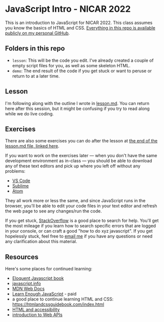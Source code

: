# JavaScript Intro - NICAR 2022
This is an introduction to JavaScript for NICAR 2022. This class assumes you know the basics of HTML and CSS. [Everything in this repo is available publicly on my personal GitHub](https://github.com/smcalilly/js-intro-NICAR-2022).

## Folders in this repo
- `lesson`: This will be the code you edit. I've already created a couple of empty script files for you, as well as some skeleton HTML.
- `demo`: The end result of the code if you get stuck or want to peruse or return to at a later time.

## Lesson
I'm following along with the outline I wrote in [lesson.md](lesson.md). You can return here after this session, but it might be confusing if you try to read along while we do live coding.

## Exercises
There are also some exercises you can do after the lesson at [the end of the lesson.md file, linked here](lesson.md#Exercises). 

If you want to work on the exercises later — when you don't have the same development environment as in-class — you should be able to download any of these text editors and pick up where you left off without any problems:
- [VS Code](https://code.visualstudio.com/download)
- [Sublime](https://www.sublimetext.com/3)
- [Atom](https://flight-manual.atom.io/getting-started/sections/installing-atom/)

They all work more or less the same, and since JavaScript runs in the browser, you'll be able to edit your code files in your text editor and refresh the web page to see any changes/run the code.

If you get stuck, [StackOverflow](https://stackoverflow.com/) is a good place to search for help. You'll get the most mileage if you learn how to search specific errors that are logged in your console, or can craft a good "how to do xyz javascript". If you get hopelessly stuck, feel free to [email me](mailto:smcalilly@gmail.com) if you have any questions or need any clarification about this material.

## Resources
Here's some places for continued learning:
- [Eloquent Javascript book](https://eloquentjavascript.net/)
- [javascript.info](https://javascript.info/)
- [MDN Web Docs](https://developer.mozilla.org/en-US/docs/Web/JavaScript/Guide)
- [Learn Enough JavaScript](https://www.learnenough.com/javascript-tutorial) - paid
- a good place to continue learning HTML and CSS: https://htmlandcssguidebook.com/index.html
- [HTML and accessibility](https://developer.mozilla.org/en-US/docs/Learn/Accessibility/HTML)
- [introduction to Web APIs](https://developer.mozilla.org/en-US/docs/Learn/JavaScript/Client-side_web_APIs/Introduction)
